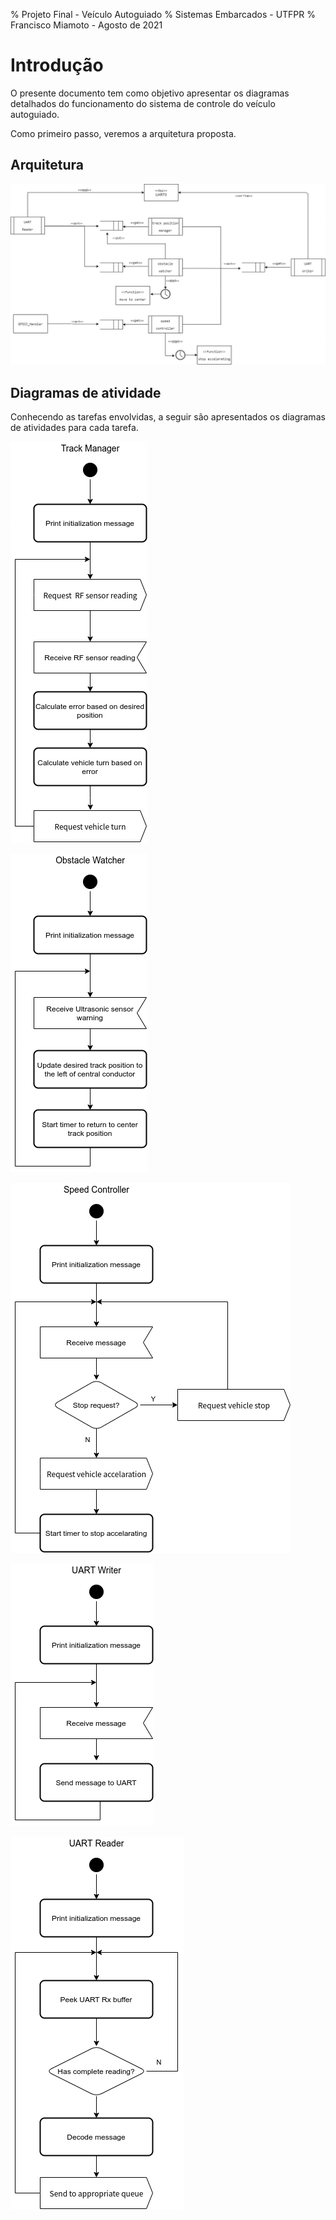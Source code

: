 % Projeto Final - Veículo Autoguiado
% Sistemas Embarcados - UTFPR
% Francisco Miamoto - Agosto de 2021

# Introdução 

O presente documento tem como objetivo apresentar os diagramas detalhados do funcionamento
do sistema de controle do veículo autoguiado.

Como primeiro passo, veremos a arquitetura proposta.

## Arquitetura

![](./img/architecture.png)

## Diagramas de atividade

Conhecendo as tarefas envolvidas, a seguir são apresentados os diagramas de atividades
para cada tarefa.

![Atividades da tarefa `Track Manager`](./img/track.png)

![Atividades da tarefa `Obstacle Watcher`](./img/obstaclewatcher.png)

![Atividades da tarefa `Speed Controller`](./img/speed.png)

![Atividades da tarefa `UART Writer`](./img/uartwriter.png)

![Atividades da tarefa `UART Reader`](./img/uartreader.png)
